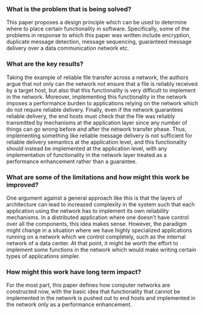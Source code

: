 ### What is the problem that is being solved?

This paper proposes a design principle which can be used to determine where to place certain functionality in software. Specifically, some of the problems in response to which this paper was written include encryption, duplicate message detection, message sequencing, guaranteed message delivery over a data communication network etc.

### What are the key results?

Taking the example of reliable file transfer across a network, the authors argue that not only can the network not ensure that a file is reliably received by a target host, but also that this functionality is very difficult to implement in the network. Moreover, implementing this functionality in the network imposes a performance burden to applications relying on the network which do not require reliable delivery. Finally, even if the network guarantees reliable delivery, the end hosts must check that the file was reliably transmitted by mechanisms at the application layer since any number of things can go wrong before and after the network transfer phase. Thus, implementing something like reliable message delivery is not sufficient for reliable delivery semantics at the application level, and this functionality should instead be implemented at the application level, with any implementation of functionality in the network layer treated as a performance enhancement rather than a guarantee.

### What are some of the limitations and how might this work be improved?

One argument against a general approach like this is that the layers of architecture can lead to increased complexity in the system such that each application using the network has to implement its own reliability mechanisms. In a distributed application where one doesn't have control over all the components, this idea makes sense. However, the paradigm might change in a situation where we have highly specialized applications running on a network which we control completely, such as the internal network of a data center. At that point, it might be worth the effort to implement some functions in the network which would make writing certain types of applications simpler.

### How might this work have long term impact?

For the most part, this paper defines how computer networks are constructed now, with the basic idea that functionality that cannot be implemented in the network is pushed out to end hosts and implemented in the network only as a performance enhancement.